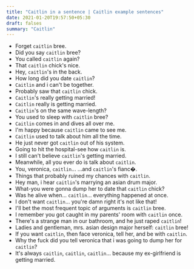```yaml
---
title: "Caitlin in a sentence | Caitlin example sentences"
date: 2021-01-20T19:57:50+05:30
draft: falses
summary: "Caitlin"
---
```

- Forget `caitlin` bree.
- Did you say `caitlin` bree?
- You called `caitlin` again?
- That `caitlin` chick's nice.
- Hey, `caitlin`'s in the back.
- How long did you date `caitlin`?
- `Caitlin` and i can't be together.
- Probably saw that `caitlin` chick.
- `Caitlin`'s really getting married!
- `Caitlin` really is getting married.
- `Caitlin`'s on the same wave-length?
- You used to sleep with `caitlin` bree?
- `Caitlin` comes in and dives all over me.
- I'm happy because `caitlin` came to see me.
- `Caitlin` used to talk about him all the time.
- He just never got `caitlin` out of his system.
- Going to hit the hospital-see how `caitlin` is.
- I still can't believe `caitlin`'s getting married.
- Meanwhile, all you ever do is talk about `caitlin`.
- You, veronica, `caitlin`... ...and `caitlin`'s fianc�.
- Things that probably ruined my chances with `caitlin`.
- Hey man, i hear `caitlin`'s marrying an asian drum major.
- What-you were gonna dump her to date that `caitlin` chick?
- Was he alive when... `caitlin`... everything happened at once.
- I don't want `caitlin`... you're damn right it's not like that!
- I'll bet the most frequent topic of arguments is `caitlin` bree.
- I remember you got caught in my parents' room with `caitlin` once.
- There's a strange man in our bathroom, and he just raped `caitlin`!
- Ladies and gentleman, mrs. asian design major herself: `caitlin` bree!
- If you want `caitlin`, then face veronica, tell her, and be with `caitlin`.
- Why the fuck did you tell veronica that i was going to dump her for `caitlin`?
- It's always `caitlin`, `caitlin`, `caitlin`... because my ex-girlfriend is getting married.
                 
